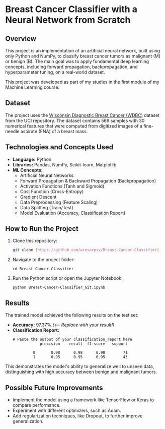 # Breast Cancer Classifier with a Neural Network from Scratch

## Overview
This project is an implementation of an artificial neural network, built using only Python and NumPy, to classify breast cancer tumors as malignant (M) or benign (B). The main goal was to apply fundamental deep learning concepts, including forward propagation, backpropagation, and hyperparameter tuning, on a real-world dataset.

This project was developed as part of my studies in the first module of my Machine Learning course.

## Dataset
The project uses the [Wisconsin Diagnostic Breast Cancer (WDBC)](https://archive.ics.uci.edu/ml/datasets/Breast+Cancer+Wisconsin+(Diagnostic)) dataset from the UCI repository. The dataset contains 569 samples with 30 numerical features that were computed from digitized images of a fine-needle aspirate (FNA) of a breast mass.

## Technologies and Concepts Used
- **Language:** Python
- **Libraries:** Pandas, NumPy, Scikit-learn, Matplotlib
- **ML Concepts:**
  - Artificial Neural Networks
  - Forward Propagation & Backward Propagation (Backpropagation)
  - Activation Functions (Tanh and Sigmoid)
  - Cost Function (Cross-Entropy)
  - Gradient Descent
  - Data Preprocessing (Feature Scaling)
  - Data Splitting (Train/Test)
  - Model Evaluation (Accuracy, Classification Report)

## How to Run the Project
1. Clone this repository:
   ```bash
   git clone [https://github.com/wcesarpsv/Breast-Cancer-Classifier]
   ```
2. Navigate to the project folder:
   ```
   cd Breast-Cancer-Classifier
   ```
3. Run the Python script or open the Jupyter Notebook.
   ```
   python Breast-Cancer-Classifier_Git.ipynb
   ```

## Results
The trained model achieved the following results on the test set:

- **Accuracy:** 97.37%  *(<-- Replace with your result!)*
- **Classification Report:**
  ```
  # Paste the output of your classification_report here
              precision    recall  f1-score   support

           0       0.98      0.98      0.98        71
           1       0.95      0.95      0.95        43
  ```
This demonstrates the model's ability to generalize well to unseen data, distinguishing with high accuracy between benign and malignant tumors.

## Possible Future Improvements
- Implement the model using a framework like TensorFlow or Keras to compare performance.
- Experiment with different optimizers, such as Adam.
- Add regularization techniques, like Dropout, to further improve generalization.
